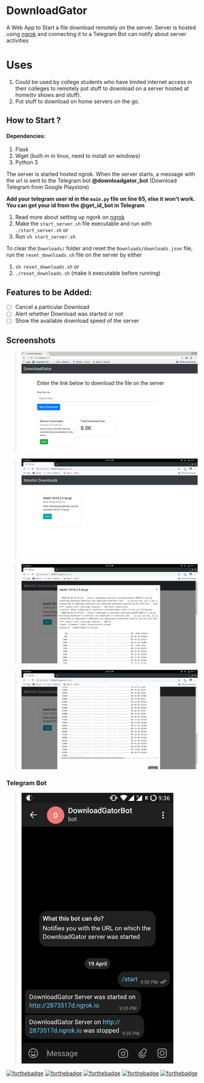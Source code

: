 # DownloadGator
A Web App to Start a file download remotely on the server. Server is hosted using [ngrok](https://ngrok.com/) and connecting it to a Telegram Bot can notify about server activities

# Uses
1. Could be used by college students who have limited internet access in their colleges to remotely put stuff to download on a server hosted at home(tv shows and stuff).
2. Put stuff to download on home servers on the go.

## How to Start ?

#### Dependencies:
1. Flask
2. Wget (built-in in linux, need to install on windows)
3. Python 3

The server is started hosted ngrok. When the server starts, a message with the url is sent to the Telegram bot **@downloadgator_bot** (Download Telegram from Google Playstore)

**Add your telegram user id in the `main.py` file on line 65, else it won't work.**
**You can get your id from the @get_id_bot in Telegram**

1.   Read more about setting up ngork on [ngrok](https://ngrok.com/)
2.   Make the `start_server.sh` file executable and run with `./start_server.sh` or
2.   Run `sh start_server.sh`

To clear the `Downloads/` folder and reset the `Downloads/downloads.json` file, run the `reset_downloads.sh` file on the server by either
1.  `sh reset_downloads.sh`  or
2.  `./reset_downloads.sh` (make it executable before running)




## Features to be Added:

- [ ] Cancel a particular Download
- [ ] Alert whether Download was started or not
- [ ] Show the available download speed of the server

## Screenshots

> ![Main](screenshots/a.png)


> ![Main](screenshots/b.png)


> ![Main](screenshots/c.png)


> ![Main](screenshots/d.png)

### Telegram Bot
> <img src="screenshots/e.png" width="400px">


[![forthebadge](https://forthebadge.com/images/badges/for-you.svg)](https://forthebadge.com)
[![forthebadge](https://forthebadge.com/images/badges/made-with-javascript.svg)](https://forthebadge.com)
[![forthebadge](https://forthebadge.com/images/badges/made-with-python.svg)](https://forthebadge.com) 
[![forthebadge](https://forthebadge.com/images/badges/uses-html.svg)](https://forthebadge.com)
[![forthebadge](https://forthebadge.com/images/badges/uses-css.svg)](https://forthebadge.com)
